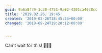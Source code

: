 ```yaml
---
guid: 9a6a8f79-1c30-4751-9a02-4301ca4038cc
title: '2019.02.26, 19:45'
created: '2019-02-26T18:45:24+00:00'
changed: '2019-09-24T19:20:12+00:00'


---
```


Can't wait for this! 🎉🎉🎉

